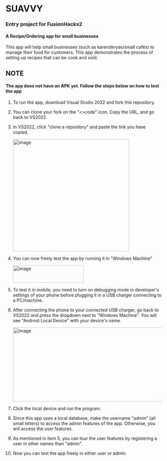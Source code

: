 <h1>SUAVVY</h1>
<h3>Entry project for FusionHacks2</h3>
<h4>A Recipe/Ordering app for small businesses</h4>
This app will help small businesses (such as karenderyas/small cafés) to manage their food for customers. This app demonstrates the process of setting up recipes that can be cook and sold.

<h2>NOTE</h2>
<h4>The app does not have an APK yet. Follow the steps below on how to test the app</h4>

1. To run the app, download Visual Studio 2022 and fork this repository.
2. You can clone your fork on the "<>code" icon. Copy the URL, and go back to VS2022.
3. In VS2022, click "clone a repository" and paste the link you have copied.

   <img width="374" height="361" alt="image" src="https://github.com/user-attachments/assets/4f1f466e-1e11-4839-8e5e-313ed60e96f4" />
   
4. You can now freely test the app by running it in "Windows Machine"

   <img width="228" height="56" alt="image" src="https://github.com/user-attachments/assets/fb5fb34b-760c-47c7-aba4-368fad47dcce" />

5. To test it in mobile, you need to turn on debugging mode in developer's settings of your phone before plugging it in a USB charger connecting to a PC/machine.
6. After connecting the phone to your connected USB charger, go back to VS2022 and press the dropdown next to "Windows Machine". You will see "Android Local Device" with your device's name.

    <img width="609" height="238" alt="image" src="https://github.com/user-attachments/assets/5a9c370e-76c1-4461-8c30-191c3faadd3f" />

7. Click the local device and run the program.
8. Since this app uses a local database, make the username "admin" (all small letters) to access the admin features of the app. Otherwise, you will access the user features.
9. As mentioned in item 5, you can tour the user features by registering a user in other names than "admin".
10. Now you can test the app freely in either user or admin.
